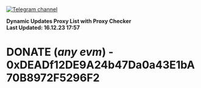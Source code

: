[![Telegram channel](https://img.shields.io/endpoint?url=https://runkit.io/damiankrawczyk/telegram-badge/branches/master?url=https://t.me/n4z4v0d)](https://t.me/n4z4v0d) 

**Dynamic Updates Proxy List with Proxy Checker**  
**Last Updated: 16.12.23 17:57**

# DONATE (_any evm_) - 0xDEADf12DE9A24b47Da0a43E1bA70B8972F5296F2
